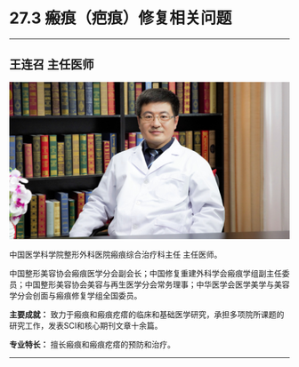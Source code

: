 # 27.3 瘢痕（疤痕）修复相关问题

---

## 王连召 主任医师

![1685345777891](image/c27_003/1685345777891.png)

中国医学科学院整形外科医院瘢痕综合治疗科主任 主任医师。

中国整形美容协会瘢痕医学分会副会长；中国修复重建外科学会瘢痕学组副主任委员；中国整形美容协会美容与再生医学分会常务理事；中华医学会医学美学与美容学分会创面与瘢痕修复学组全国委员。

**主要成就：** 致力于瘢痕和瘢痕疙瘩的临床和基础医学研究，承担多项院所课题的研究工作，发表SCI和核心期刊文章十余篇。

**专业特长：** 擅长瘢痕和瘢痕疙瘩的预防和治疗。

---
